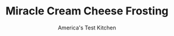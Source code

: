 ---
layout: ../../layouts/MarkdownPostLayout.astro
title: Miracle Cream Cheese Frosting
author: America's Test Kitchen
pubDate: 2023-03-15
description: "This old-time recipe miraculously transforms as you beat it, but it needed a little modern-day help."
image_url: https://res.cloudinary.com/hksqkdlah/image/upload/ar_1:1,c_fill,dpr_2.0,f_auto,fl_lossy.progressive.strip_profile,g_faces:auto,q_auto:low,w_344/8903_sfs-boiledmilkfrosting-36-cco
tags: ["Desserts or Baked Goods","Cook's Extras"]
calories: 
protein: 
carbohydrates: 
fats: 
fiber: 
ingredients: ["1 1/2 cups (10½ ounces), granulated sugar","1/4 cup (1¼ ounces), all-purpose flour","3 tablespoons, cornstarch","1/2 teaspoon, salt","1 1/2 cups, whole milk","2 teaspoons, vanilla extract","16 tablespoons, unsalted butter, softened (2 sticks), cut into 16 pieces","8 ounces, cream cheese, cut into 1-inch pieces and softened"]
serves: 
time: "40 minutes, plus 2 hours cooling and 1 hour resting"
instructions: ["COOK MILK BASE Combine sugar, flour, cornstarch, and salt in medium bowl. Slowly whisk in milk until smooth. Pour mixture through fine-mesh strainer into medium saucepan. Cook over medium heat, whisking constantly, until mixture boils and is very thick, 5 to 7 minutes. Transfer milk mixture to clean bowl and cool to room temperature, about 2 hours.","MAKE FROSTING With stand mixer fitted with whisk attachment, beat cooled milk mixture and vanilla on low speed until combined, about 30 seconds. Add butter and cream cheese, 1 piece at a time, and beat until incorporated, about 2 minutes. Increase speed to medium-high and beat until frosting is light and fluffy, about 5 minutes. Let sit at room temperature until stiff, about 1 hour.","MAKE AHEAD: Frosting can be refrigerated in airtight container for 1 week. When ready to use, let stand at room temperature until softened, about 2 hours. Beat with stand mixer on medium-high speed until light and fluffy, about 1 minute."]
nutrition: undefined
notes: "Whole milk makes the richest, tastiest frosting. Use a stand mixer; the frosting is too thick for a hand mixer. And plan ahead, as the frosting needs time to cool."
---